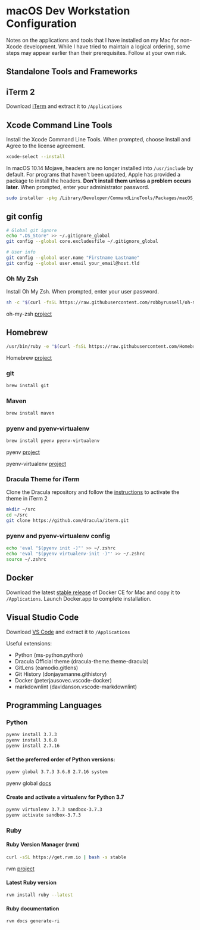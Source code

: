 # macOS Dev Workstation Configuration

Notes on the applications and tools that I have installed on my Mac for
non-Xcode development. While I have tried to maintain a logical ordering,
some steps may appear earlier than their prerequisites. Follow at your own
risk.

## Standalone Tools and Frameworks

## iTerm 2

Download [iTerm](https://iterm2.com/downloads.html) and extract it to `/Applications`

## Xcode Command Line Tools

Install the Xcode Command Line Tools. When prompted, choose Install and Agree to the license agreement.

```bash
xcode-select --install
```

In macOS 10.14 Mojave, headers are no longer installed into `/usr/include` by default. For programs that haven't been updated, Apple has provided a package to install the headers. **Don't install them unless a problem occurs later.** When prompted, enter your administrator password.

```bash
sudo installer -pkg /Library/Developer/CommandLineTools/Packages/macOS_SDK_headers_for_macOS_10.14.pkg -target /
```

## git config

```bash
# Global git ignore
echo ".DS_Store" >> ~/.gitignore_global
git config --global core.excludesfile ~/.gitignore_global

# User info
git config --global user.name "Firstname Lastname"
git config --global user.email your_email@host.tld
```

### Oh My Zsh

Install Oh My Zsh. When prompted, enter your user password.

```bash
sh -c "$(curl -fsSL https://raw.githubusercontent.com/robbyrussell/oh-my-zsh/master/tools/install.sh)"
```

oh-my-zsh [project](https://github.com/robbyrussell/oh-my-zsh_)

## Homebrew

```bash
/usr/bin/ruby -e "$(curl -fsSL https://raw.githubusercontent.com/Homebrew/install/master/install)"
```

Homebrew [project](https://brew.sh)

### git

```bash
brew install git
```

### Maven

```bash
brew install maven
```

### pyenv and pyenv-virtualenv

```bash
brew install pyenv pyenv-virtualenv
```

pyenv [project](https://github.com/pyenv/pyenv)

pyenv-virtualenv [project](https://github.com/pyenv/pyenv-virtualenv)

### Dracula Theme for iTerm

Clone the Dracula repository and follow the [instructions](https://draculatheme.com/iterm/) to activate the theme in iTerm 2

```bash
mkdir ~/src
cd ~/src
git clone https://github.com/dracula/iterm.git
```

### pyenv and pyenv-virtualenv config

```bash
echo 'eval "$(pyenv init -)"' >> ~/.zshrc
echo 'eval "$(pyenv virtualenv-init -)"' >> ~/.zshrc
source ~/.zshrc
```

## Docker

Download the latest [stable release](https://docs.docker.com/docker-for-mac/release-notes/) of Docker CE for Mac and copy it to `/Applications`. Launch Docker.app to complete installation.

## Visual Studio Code

Download [VS Code](https://code.visualstudio.com/Download) and extract it to `/Applications`

Useful extensions:

* Python (ms-python.python)
* Dracula Official theme (dracula-theme.theme-dracula)
* GitLens (eamodio.gitlens)
* Git History (donjayamanne.githistory)
* Docker (peterjausovec.vscode-docker)
* markdownlint (davidanson.vscode-markdownlint)

## Programming Languages

### Python

```bash
pyenv install 3.7.3
pyenv install 3.6.8
pyenv install 2.7.16
```

#### Set the preferred order of Python versions:

```bash
pyenv global 3.7.3 3.6.8 2.7.16 system
```

pyenv global [docs](https://github.com/pyenv/pyenv/blob/master/COMMANDS.md#pyenv-global-advanced)

#### Create and activate a virtualenv for Python 3.7

```bash
pyenv virtualenv 3.7.3 sandbox-3.7.3
pyenv activate sandbox-3.7.3
```

### Ruby

#### Ruby Version Manager (rvm)

```bash
curl -sSL https://get.rvm.io | bash -s stable
```

rvm [project](https://rvm.io)

#### Latest Ruby version

```bash
rvm install ruby --latest
```

#### Ruby documentation

```bash
rvm docs generate-ri
```
